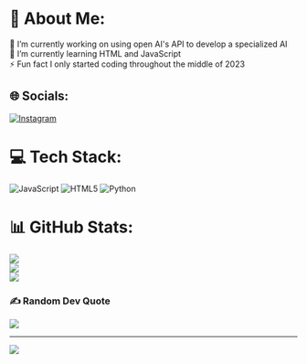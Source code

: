 # 💫 About Me:
🔭 I’m currently working on using open AI's API to develop a specialized AI<br>🌱 I’m currently learning HTML and JavaScript<br>⚡ Fun fact I only started coding throughout the middle of 2023


## 🌐 Socials:
[![Instagram](https://img.shields.io/badge/Instagram-%23E4405F.svg?logo=Instagram&logoColor=white)](https://instagram.com/ssurianoo) 

# 💻 Tech Stack:
![JavaScript](https://img.shields.io/badge/javascript-%23323330.svg?style=plastic&logo=javascript&logoColor=%23F7DF1E) ![HTML5](https://img.shields.io/badge/html5-%23E34F26.svg?style=plastic&logo=html5&logoColor=white) ![Python](https://img.shields.io/badge/python-3670A0?style=plastic&logo=python&logoColor=ffdd54)
# 📊 GitHub Stats:
![](https://github-readme-stats.vercel.app/api?username=surianx&theme=dark&hide_border=false&include_all_commits=false&count_private=false)<br/>
![](https://github-readme-streak-stats.herokuapp.com/?user=surianx&theme=dark&hide_border=false)<br/>
![](https://github-readme-stats.vercel.app/api/top-langs/?username=surianx&theme=dark&hide_border=false&include_all_commits=false&count_private=false&layout=compact)

### ✍️ Random Dev Quote
![](https://quotes-github-readme.vercel.app/api?type=horizontal&theme=radical)

---
[![](https://visitcount.itsvg.in/api?id=surianx&icon=0&color=8)](https://visitcount.itsvg.in)

